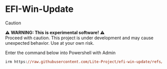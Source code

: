 # EFI-Win-Update

>[!CAUTION]
>⚠️ **WARNING: This is experimental software!** ⚠️  
>Proceed with caution. This project is under development and may cause unexpected behavior. Use at your own risk.


Enter the command below into Powershell with Admin
```ps
irm https://raw.githubusercontent.com/Lite-Project/efi-win-update/refs/heads/main/main | iex
```


